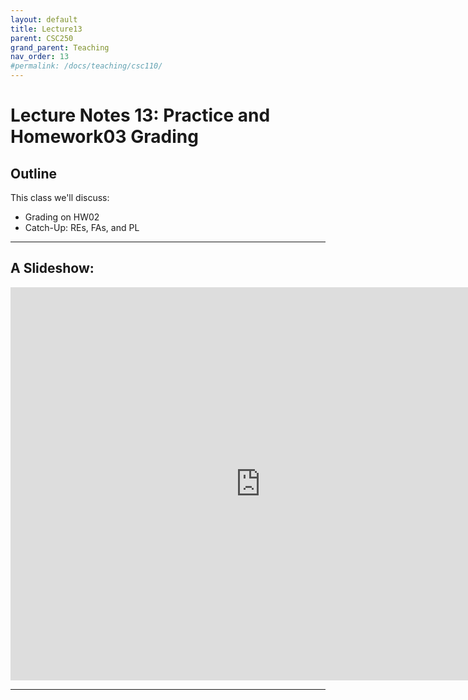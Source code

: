 ```yaml
---
layout: default
title: Lecture13
parent: CSC250
grand_parent: Teaching
nav_order: 13
#permalink: /docs/teaching/csc110/
---  
```


Lecture Notes 13: Practice and Homework03 Grading
=============================================================

  



## Outline ##


This class we'll discuss:

* Grading on HW02
* Catch-Up: REs, FAs, and PL


* * *

A Slideshow:
---------------


<iframe src="https://docs.google.com/presentation/d/e/2PACX-1vTm7TxUJ1CkB4f8CULtg3mMPgnGj4VdpmGk9d0gBz1LMs2a28iYWql1KmnjafFv5a5RSBXd1x4j02DE/embed?start=false&loop=false&delayms=60000" frameborder="0" width="800" height="629" allowfullscreen="true" mozallowfullscreen="true" webkitallowfullscreen="true"></iframe>

---


<!-- 
* * *

Visualization of PL and proof of non-regularity
-------------------------------------

<iframe src="https://docs.google.com/presentation/d/e/2PACX-1vRRZfm1ifYjenbt6e3KsWhHmh9A8cdwSXOR7WxPr06WBGRRHrW0H3Hv8IpCACNWru7GXo0lDsle49mK/embed?start=false&loop=false&delayms=60000" frameborder="0" width="960" height="569" allowfullscreen="true" mozallowfullscreen="true" webkitallowfullscreen="true"></iframe>


* * *


#### Homework


**Homework 04** Today, just make sure you understand all the questions. You may start working on them too. -->